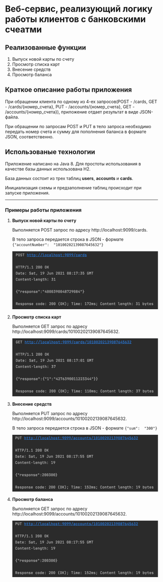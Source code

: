 # Веб-сервис, реализующий логику работы клиентов с банковскими счеатми

## Реализованные функции

1.  Выпуск новой карты по счету
2.  Просмотр списка карт
3.  Внесение средств
4.  Просмотр баланса

## Краткое описание работы приложения

При обращении клиента по одному из 4-ех запросов(POST - /cards, GET - /cards/{номер_счета}, PUT - /accounts/{номер_счета}, GET - /accounts/{номер_счета}), приложение отдает результат в виде JSON-файла.

При обращении по запросам POST и PUT в тело запроса необходимо передать номер счета и сумму для пополнения баланса в формате JSON, соответственно.

## Использованые технологии

Приложение написано на Java 8. Для простоты использования в качестве базы данных использована H2. 

База данных состоит из трех таблиц <b>users</b>, <b>accounts</b> и <b>cards</b>. 

Инициализация схемы и предзаполнение таблиц происходит при запуске приложения.

---

### Примеры работы приложения

1.  <b>Выпуск новой карты по счету</b>
    
    Выполняется POST запрос по адресу http://localhost:9099/cards. 
    
    В тело запроса передается строка в JSON - формате `{"accountNumber":  "10100202139087645632"}`
    
    ![Создание новой карты по счету](https://github.com/maximgn/ft_project_bankAPI/blob/master/create_card.png "Создание новой карты по счету")
    
2.  <b>Просмотр списка карт</b>
    
    Выполняется GET запрос по адресу http://localhost:9099/cards/10100202139087645632. 
    
    ![Просмотр списка карт](https://github.com/maximgn/ft_project_bankAPI/blob/master/get_card.png "Просмотр списка карт")

3.  <b>Внесение средств</b>
    
    Выполняется PUT запрос по адресу http://localhost:9099/accounts/10100202139087645632. 
    
    В тело запроса передается строка в JSON - формате `{"sum":  "300"}`
    
    ![Внесение средств по счету](https://github.com/maximgn/ft_project_bankAPI/blob/master/update_balance.png "Внесение средств по счету")

4.  <b>Просмотр баланса</b>
    
    Выполняется GET запрос по адресу http://localhost:9099/accounts/10100202139087645632. 
    
    ![Просмотр баланса по счету](https://github.com/maximgn/ft_project_bankAPI/blob/master/update_balance.png "Просмотр баланса по счету")
